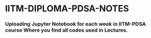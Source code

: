# IITM-DIPLOMA-PDSA-NOTES
<h3> Uploading Jupyter Notebook for each week in IITM-PDSA course Where you find all codes used in Lectures. </h3>
